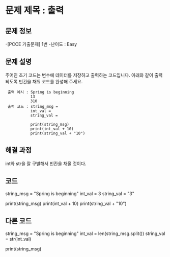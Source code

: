 # 문제 제목 : 출력

## 문제 정보
-[PCCE 기출문제] 1번
-난이도 : Easy


## 문제 설명
주어진 초기 코드는 변수에 데이터를 저장하고 출력하는 코드입니다.
아래와 같이 출력되도록 빈칸을 채워 코드를 완성해 주세요.

     출력 예시 : Spring is beginning
               13
               310
     출력 코드 : string_msg =
               int_val =
               string_val =

               print(string_msg)
               print(int_val + 10)
               print(string_val + "10")

## 해결 과정
int와 str을 잘 구별해서 빈칸을 채울 것이다.

## 코드
string_msg = "Spring is beginning"
int_val = 3
string_val = "3"

print(string_msg)
print(int_val + 10)
print(string_val + "10")

## 다른 코드
string_msg = "Spring is beginning"
int_val = len(string_msg.split())
string_val = str(int_val)

print(string_msg)
